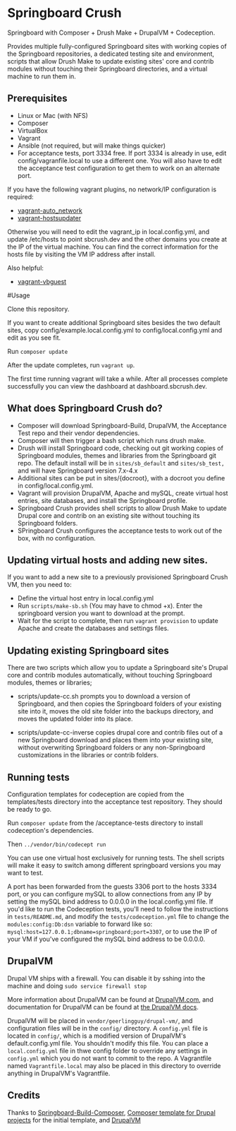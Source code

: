 # Springboard Crush

Springboard with Composer + Drush Make + DrupalVM + Codeception.

Provides multiple fully-configured Springboard sites with working copies of the Springboard repositories,
a dedicated testing site and environment, scripts that allow Drush Make to update existing sites' core and
contrib modules without touching their Springboard directories, and a virtual machine to run them in.

## Prerequisites

- Linux or Mac (with NFS)
- Composer
- VirtualBox
- Vagrant
- Ansible (not required, but will make things quicker)
- For acceptance tests, port 3334 free. If port 3334 is already in use, edit config/vagranfile.local to use a different one. You will also have to edit the acceptance test configuration to get them to work on an alternate port.

If you have the following vagrant plugins, no network/IP configuration is required:

- [vagrant-auto_network](https://github.com/oscar-stack/vagrant-auto_network)
- [vagrant-hostsupdater](https://github.com/cogitatio/vagrant-hostsupdater)

Otherwise you will need to edit the vagrant_ip in local.config.yml, and update /etc/hosts to
point sbcrush.dev and the other domains you create at the IP of the virtual machine. You can find the
correct information for the hosts file by visiting the VM IP address after install.

Also helpful:

- [vagrant-vbguest](https://github.com/dotless-de/vagrant-vbguest)

#Usage

Clone this repository.

If you want to create additional Springboard sites besides the two default sites, copy config/example.local.config.yml to
config/local.config.yml and edit as you see fit.

Run `composer update`

After the update completes, run `vagrant up`.

The first time running vagrant will take a while. After all processes complete successfully
you can view the dashboard at dashboard.sbcrush.dev.

## What does Springboard Crush do?

* Composer will download Springboard-Build, DrupalVM, the Acceptance Test repo and their vendor dependencies.
* Composer will then trigger a bash script which runs drush make.
* Drush will install Springboard code, checking out git working copies of Springboard modules, themes and libraries from the Springboard git repo. The default install will be in `sites/sb_default` and `sites/sb_test,` and will have Springboard version 7.x-4.x
* Additional sites can be put in sites/{docroot}, with a docroot you define in config/local.config.yml.
* Vagrant will provision DrupalVM, Apache and mySQL, create virtual host entries, site databases, and install the Springboard profile.
* Springboard Crush provides shell scripts to allow Drush Make to update Drupal core and contrib on an existing site without touching its Springboard folders.
* SPringboard Crush configures the acceptance tests to work out of the box, with no configuration.

## Updating virtual hosts and adding new sites.

If you want to add a new site to a previously provisioned Springboard Crush VM, then you need to:
* Define the virtual host entry in local.config.yml
* Run `scripts/make-sb.sh` (You may have to chmod +x). Enter the springboard version you want to download at the prompt.
* Wait for the script to complete, then run `vagrant provision` to update Apache
and create the databases and settings files.

## Updating existing Springboard sites

There are two scripts which allow you to update a Springboard site's Drupal core and contrib modules automatically,
without touching Springboard modules, themes or libraries;

* scripts/update-cc.sh prompts you to download a version of Springboard, and then copies
the Springboard folders of your existing site into it, moves the old site folder into the backups directory, and moves
the updated folder into its place.

* scripts/update-cc-inverse copies drupal core and contrib files out of a new Springboard download and places them into your existing
site, without overwriting Springboard folders or any non-Springboard customizations in the libraries or contrib folders.

## Running tests

Configuration templates for codeception are copied from the templates/tests directory into the acceptance test
repository. They should be ready to go.

Run `composer update` from the /acceptance-tests directory to install codeception's dependencies.

Then `../vendor/bin/codecept run`

You can use one virtual host exclusively for running tests. The shell scripts
will make it easy to switch among different springboard versions you may want to test.

A port has been forwarded from the guests 3306 port to the hosts 3334 port,
or you can configure mySQL to allow connections from any IP by setting the mySQL
bind address to 0.0.0.0 in the local.config.yml file.
If you'd like to run the Codeception tests, you'll need to follow the instructions
in `tests/README.md`, and modify the `tests/codeception.yml` file to change
the `modules:config:Db:dsn` variable to forward like so: `mysql:host=127.0.0.1;dbname=springboard;port=3307`,
or to use the IP of your VM if you've configured the mySQL bind address to be 0.0.0.0.

## DrupalVM

Drupal VM ships with a firewall. You can disable it by sshing into the machine and doing `sudo service firewall stop`

More information about DrupalVM can be found at [DrupalVM.com](http://drupalvm.com/),
and documentation for DrupalVM can be found at [the DrupalVM docs](http://docs.drupalvm.com/).

DrupalVM will be placed in `vendor/geerlingguy/drupal-vm/`,
and configuration files will be in the `config/`
directory. A `config.yml` file is located in `config/`, which is a
modified version of DrupalVM's default.config.yml file. You shouldn't modify this file.
You can place a `local.config.yml` file in
thwe config folder to override any settings in `config.yml` which you
do not want to commit to the repo.
A Vagrantfile named `Vagrantfile.local` may also be placed in this
directory to override anything in DrupalVM's Vagrantfile.

## Credits

Thanks to [Springboard-Build-Composer](https://github.com/robertromore/Springboard-Build-Composer), [Composer template for Drupal projects](https://github.com/drupal-composer/drupal-project/tree/7.x) for the initial template, and [DrupalVM](https://www.drupalvm.com/)
